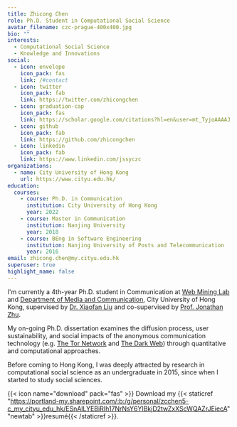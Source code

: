 ```yaml
---
title: Zhicong Chen
role: Ph.D. Student in Computational Social Science
avatar_filename: czc-prague-400x400.jpg
bio: ""
interests:
  - Computational Social Science
  - Knowledge and Innovations
social:
  - icon: envelope
    icon_pack: fas
    link: /#contact
  - icon: twitter
    icon_pack: fab
    link: https://twitter.com/zhicongchen
  - icon: graduation-cap
    icon_pack: fas
    link: https://scholar.google.com/citations?hl=en&user=mt_TyjoAAAAJ
  - icon: github
    icon_pack: fab
    link: https://github.com/zhicongchen
  - icon: linkedin
    icon_pack: fab
    link: https://www.linkedin.com/jssyczc
organizations:
  - name: City University of Hong Kong
    url: https://www.cityu.edu.hk/
education:
  courses:
    - course: Ph.D. in Communication
      institution: City University of Hong Kong
      year: 2022
    - course: Master in Communication
      institution: Nanjing University
      year: 2018
    - course: BEng in Software Engineering
      institution: Nanjing University of Posts and Telecommunication
      year: 2016
email: zhicong.chen@my.cityu.edu.hk
superuser: true
highlight_name: false
---
```

I'm currently a 4th-year Ph.D. student in Communication at [Web Mining Lab](http://weblab.com.cityu.edu.hk/) and [Department of Media and Communication](https://www.cityu.edu.hk/com), City University of Hong Kong, supervised by [Dr. Xiaofan Liu](https://www.cityu.edu.hk/com/Profile.aspx?u=xliu347) and co-supervised by [Prof. Jonathan Zhu](https://www.cityu.edu.hk/com/Profile.aspx?u=enjhzhu). 

My on-going Ph.D. dissertation examines the diffusion process, user sustainability, and social impacts of the anonymous communication technology (e.g. [The Tor Network](https://torproject.org/) and [The Dark Web](https://en.wikipedia.org/wiki/Dark_web)) through quantitative and computational approaches.

Before coming to Hong Kong, I was deeply attracted by research in computational social science as an undergraduate in 2015, since when I started to study social sciences. 

{{< icon name="download" pack="fas" >}} Download my {{< staticref "https://portland-my.sharepoint.com/:b:/g/personal/zcchen5-c_my_cityu_edu_hk/ESnAlLYEBiRIh17NrNsY6YIBkjD2twZxXScWQAZrJEiecA" "newtab" >}}resumé{{< /staticref >}}.